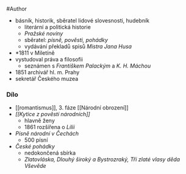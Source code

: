 #Author

- básník, historik, sběratel lidové slovesnosti, hudebník
	- literární a politická historie
	- *Pražské noviny*
	- sběratel: *písně, pověsti, pohádky*
	- vydávání překladů spisů *Mistra Jana Husa*
- \*1811 v Miletíně
- vystudoval práva a filosofii
	- seznámen s *Františkem Palackým* a *K. H. Máchou*
- 1851 archivář hl. m. Prahy
- sekretář Českého muzea
### Dílo
- [[romantismus]], 3. fáze [[Národní obrození]]
- *[[Kytice z pověstí národních]]*
	- hlavně ženy
	- 1861 rozšířena o *Lilii*
- *Písně národní v Čechách*
	- 500 písní
- *České pohádky*
	- nedokončená sbírka
	- *Zlatovláska, Dlouhý široký a Bystrozraký, Tři zlaté vlasy děda Vševěde*
